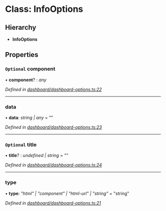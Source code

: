 # Class: InfoOptions

## Hierarchy

* **InfoOptions**

## Properties

### `Optional` component

• **component**? : *any*

*Defined in [dashboard/dashboard-options.ts:22](https://github.com/TNOCS/csnext/blob/b9521f0/packages/cs-core/src/dashboard/dashboard-options.ts#L22)*

___

###  data

• **data**: *string | any* = ""

*Defined in [dashboard/dashboard-options.ts:23](https://github.com/TNOCS/csnext/blob/b9521f0/packages/cs-core/src/dashboard/dashboard-options.ts#L23)*

___

### `Optional` title

• **title**? : *undefined | string* = ""

*Defined in [dashboard/dashboard-options.ts:24](https://github.com/TNOCS/csnext/blob/b9521f0/packages/cs-core/src/dashboard/dashboard-options.ts#L24)*

___

###  type

• **type**: *"html" | "component" | "html-url" | "string"* = "string"

*Defined in [dashboard/dashboard-options.ts:21](https://github.com/TNOCS/csnext/blob/b9521f0/packages/cs-core/src/dashboard/dashboard-options.ts#L21)*
